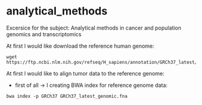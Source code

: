 # analytical_methods
Excersice for the subject: Analytical methods in cancer and population genomics and transcriptomics

At first I would like download the reference human genome:

```console
wget https://ftp.ncbi.nlm.nih.gov/refseq/H_sapiens/annotation/GRCh37_latest/refseq_identifiers/GRCh37_latest_genomic.fna.gz
```

At first I would like to align tumor data to the reference genome:
- first of all -> I creating BWA index for reference genome data:
```console
bwa index -p GRCh37 GRCh37_latest_genomic.fna
```

